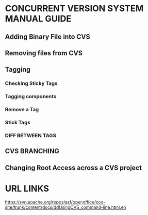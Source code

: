 # CONCURRENT VERSION SYSTEM MANUAL GUIDE
## Adding Binary File into CVS
## Removing files from CVS
## Tagging
### Checking Sticky Tags
### Tagging components 
### Remove a Tag
### Stick Tags
### DIFF BETWEEN TAGS
## CVS BRANCHING
## Changing Root Access across a CVS project 

# URL LINKS
https://svn.apache.org/repos/asf/openoffice/ooo-site/trunk/content/docs/ddUsingCVS_command-line.html.en
